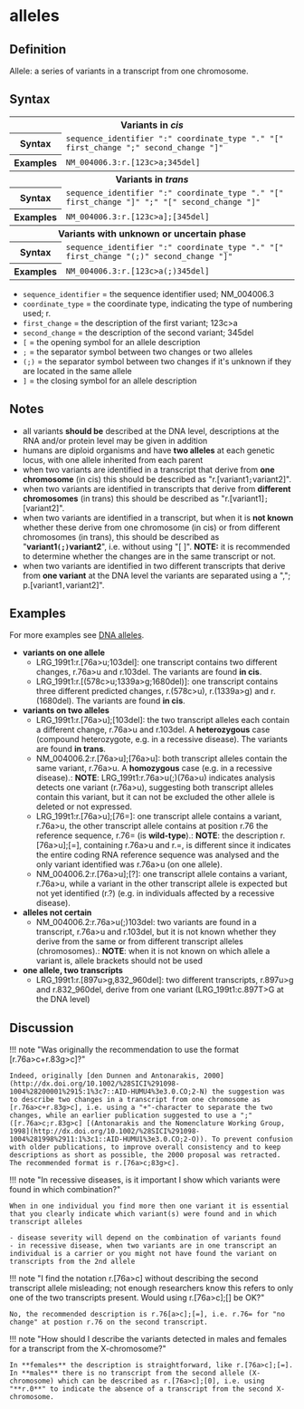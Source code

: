 # alleles

## Definition

Allele: a series of variants in a transcript from one chromosome.

## Syntax

<table class="syntax">
  <tr><th class="section" colspan="2">Variants in <i>cis</i></th></tr>
  <tr>
    <th>Syntax</th>
    <td><code>sequence_identifier ":" coordinate_type "." "[" first_change ";" second_change "]"</code></td>
  </tr>
  <tr>
    <th>Examples</th>
    <td><code>NM_004006.3:r.[123c>a;345del]</code></td>
  </tr>
  <tr><th class="section" colspan="2">Variants in <i>trans</i></th></tr>
  <tr>
    <th>Syntax</th>
    <td><code>sequence_identifier ":" coordinate_type "." "[" first_change "]" ";" "[" second_change "]"</code></td>
  </tr>
  <tr>
    <th>Examples</th>
    <td><code>NM_004006.3:r.[123c>a];[345del]</code></td>
  </tr>
  <tr><th class="section" colspan="2">Variants with unknown or uncertain phase</th></tr>
  <tr>
    <th>Syntax</th>
    <td><code>sequence_identifier ":" coordinate_type "." "[" first_change "(;)" second_change "]"</code></td>
  </tr>
  <tr>
    <th>Examples</th>
    <td><code>NM_004006.3:r.[123c>a(;)345del]</code></td>
  </tr>
</table>

- <code>sequence_identifier</code> = the sequence identifier used; NM_004006.3
- <code>coordinate_type</code> = the coordinate type, indicating the type of numbering used; r.
- <code>first_change</code> = the description of the first variant; 123c>a
- <code>second_change</code> = the description of the second variant; 345del
- <code>[</code> = the opening symbol for an allele description
- <code>;</code> = the separator symbol between two changes or two alleles
- <code>(;)</code> = the separator symbol between two changes if it's unknown if they are located in the same allele
- <code>]</code> = the closing symbol for an allele description

## Notes

- all variants **should be** described at the DNA level, descriptions at the RNA and/or protein level may be given in addition
- humans are diploid organisms and have **two alleles** at each genetic locus, with one allele inherited from each parent
- when two variants are identified in a transcript that derive from **one chromosome** (in cis) this should be described as "r.[variant1<code class="spot1">;</code>variant2]".
- when two variants are identified in transcripts that derive from **different chromosomes** (in trans) this should be described as "r.[variant1]<code class="spot1">;</code>[variant2]".
- when two variants are identified in a transcript, but when it is **not known** whether these derive from one chromosome (in cis) or from different chromosomes (in trans), this should be described as "**variant1<code class="spot1">(;)</code>variant2**", i.e. without using "[ ]". **NOTE:** it is recommended to determine whether the changes are in the same transcript or not.
- when two variants are identified in two different transcripts that derive from **one variant** at the DNA level the variants are separated using a ","; p.[variant1<code class="spot1">,</code>variant2]".

## Examples

For more examples see [DNA alleles](../DNA/alleles.md).

- **variants on one allele**
  - LRG_199t1:r.[76a>u;103del]: one transcript contains two different changes, r.76a>u and r.103del. The variants are found **in cis**.
  - LRG_199t1:r.[(578c>u;1339a>g;1680del)]: one transcript contains three different predicted changes, r.(578c>u), r.(1339a>g) and r.(1680del). The variants are found **in cis**.
- **variants on two alleles**
  - LRG_199t1:r.[76a>u];[103del]: the two transcript alleles each contain a different change, r.76a>u and r.103del. A **heterozygous** case (compound heterozygote, e.g. in a recessive disease). The variants are found **in trans**.
  - NM_004006.2:r.[76a>u];[76a>u]: both transcript alleles contain the same variant, r.76a>u. A **homozygous** case (e.g. in a recessive disease).: **NOTE**: LRG_199t1:r.76a>u(;)(76a>u) indicates analysis detects one variant (r.76a>u), suggesting both transcript alleles contain this variant, but it can not be excluded the other allele is deleted or not expressed.
  - LRG_199t1:r.[76a>u];[76=]: one transcript allele contains a variant, r.76a>u, the other transcript allele contains at position r.76 the reference sequence, r.76= (is **wild-type**).: **NOTE**: the description r.[76a>u];[=], containing r.76a>u and r.=, is different since it indicates the entire coding RNA reference sequence was analysed and the only variant identified was r.76a>u (on one allele).
  - NM_004006.2:r.[76a>u];[?]: one transcript allele contains a variant, r.76a>u, while a variant in the other transcript allele is expected but not yet identified (r.?) (e.g. in individuals affected by a recessive disease).
- **alleles not certain**
  - NM_004006.2:r.76a>u(;)103del: two variants are found in a transcript, r.76a>u and r.103del, but it is not known whether they derive from the same or from different transcript alleles (chromosomes).: **NOTE**: when it is not known on which allele a variant is, allele brackets should not be used
- **one allele, two transcripts**
  - LRG_199t1:r.[897u>g,832_960del]: two different transcripts, r.897u>g and r.832_960del, derive from one variant (LRG_199t1:c.897T>G at the DNA level)

## Discussion

!!! note "Was originally the recommendation to use the format [r.76a>c+r.83g>c]?"

    Indeed, originally [den Dunnen and Antonarakis, 2000](http://dx.doi.org/10.1002/%28SICI%291098-1004%28200001%2915:1%3c7::AID-HUMU4%3e3.0.CO;2-N) the suggestion was to describe two changes in a transcript from one chromosome as [r.76a>c+r.83g>c], i.e. using a "+"-character to separate the two changes, while an earlier publication suggested to use a ";" ([r.76a>c;r.83g>c] [(Antonarakis and the Nomenclature Working Group, 1998](http://dx.doi.org/10.1002/%28SICI%291098-1004%281998%2911:1%3c1::AID-HUMU1%3e3.0.CO;2-O)). To prevent confusion with older publications, to improve overall consistency and to keep descriptions as short as possible, the 2000 proposal was retracted. The recommended format is r.[76a>c;83g>c].

!!! note "In recessive diseases, is it important I show which variants were found in which combination?"

    When in one individual you find more then one variant it is essential that you clearly indicate which variant(s) were found and in which transcript alleles

    - disease severity will depend on the combination of variants found
    - in recessive disease, when two variants are in one transcript an individual is a carrier or you might not have found the variant on transcripts from the 2nd allele

!!! note "I find the notation r.[76a>c] without describing the second transcript allele misleading; not enough researchers know this refers to only one of the two transcripts present. Would using r.[76a>c];[] be OK?"

    No, the recommended description is r.76[a>c];[=], i.e. r.76= for "no change" at postion r.76 on the second transcript.

!!! note "How should I describe the variants detected in males and females for a transcript from the X-chromosome?"

    In **females** the description is straightforward, like r.[76a>c];[=]. In **males** there is no transcript from the second allele (X-chromosome) which can be described as r.[76a>c];[0], i.e. using "**r.0**" to indicate the absence of a transcript from the second X-chromosome.
